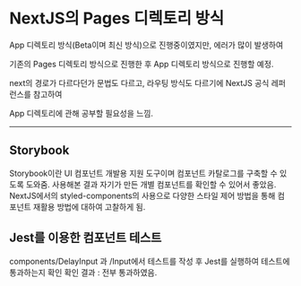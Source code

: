 # NextJS의 Pages 디렉토리 방식

App 디렉토리 방식(Beta이며 최신 방식)으로 진행중이였지만, 에러가 많이 발생하여 

기존의 Pages 디렉토리 방식으로 진행한 후 App 디렉토리 방식으로 진행할 예정.

next의 경로가 다르다던가 문법도 다르고, 라우팅 방식도 다르기에 NextJS 공식 레퍼런스를 참고하여 

App 디렉토리에 관해 공부할 필요성을 느낌.



------------------------------------------------------------------------------------------------------
## Storybook
  Storybook이란 UI 컴포넌트 개발용 지원 도구이며 컴포넌트 카탈로그를 구축할 수 있도록 도와줌. 
  사용해본 결과 자기가 만든 개별 컴포넌트를 확인할 수 있어서 좋았음.
  NextJS에서의 styled-components의 사용으로 다양한 스타일 제어 방법을 통해 컴포넌트 재활용 방법에 대하여 고찰하게 됨.



## Jest를 이용한 컴포넌트 테스트
  components/DelayInput 과 /Input에서 테스트를 작성 후 Jest를 실행하여 테스트에 통과하는지 확인
  확인 결과 : 전부 통과하였음.
